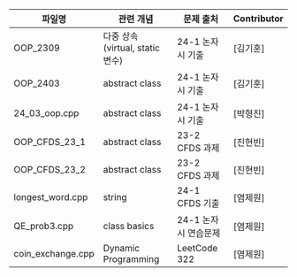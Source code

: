 | 파일명   | 관련 개념     | 문제 출처            | Contributor |
|----------|---------------|----------------------|-------------|
| OOP_2309    | 다중 상속(virtual, static 변수)    | 24-1 논자시 기출   | [김기훈]      |
| OOP_2403    | abstract class  | 24-1 논자시 기출   | [김기훈]      |
| 24_03_oop.cpp    | abstract class  | 24-1 논자시 기출   | [박형진]      |
| OOP_CFDS_23_1 | abstract class | 23-2 CFDS 과제 | [진현빈]|
| OOP_CFDS_23_2 | abstract class | 23-2 CFDS 과제 | [진현빈]|
| longest_word.cpp | string | 24-1 CFDS 기출 | [염제원]|
| QE_prob3.cpp | class basics | 24-1 논자시 연습문제 | [염제원]|
| coin_exchange.cpp | Dynamic Programming | LeetCode 322 | [염제원]|

